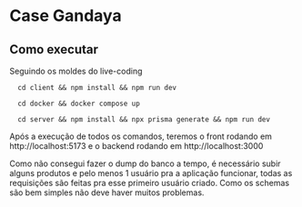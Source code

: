 # Case Gandaya

## Como executar
Seguindo os moldes do live-coding

```
  cd client && npm install && npm run dev

  cd docker && docker compose up

  cd server && npm install && npx prisma generate && npm run dev
```

Após a execução de todos os comandos, teremos o front rodando em http://localhost:5173 e o backend rodando em http://localhost:3000

Como não consegui fazer o dump do banco a tempo, é necessário subir alguns produtos e pelo menos 1 usuário pra a aplicação funcionar, todas as requisições são feitas pra esse primeiro usuário criado. Como os schemas são bem simples não deve haver muitos problemas.